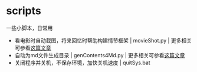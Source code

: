 # scripts
一些小脚本，日常用
* 看电影时自动截图，将来回忆时帮助构建情节框架 | movieShot.py | 更多相关可参看[这篇文章](http://www.cnblogs.com/findneo/p/6978669.html)
* 自动为md文件生成目录 | genContents4Md.py | 更多相关可参看[这篇文章](http://www.cnblogs.com/findneo/p/7083005.html)
* 关闭程序并关机，不保存环境，加快关机速度 | quitSys.bat
